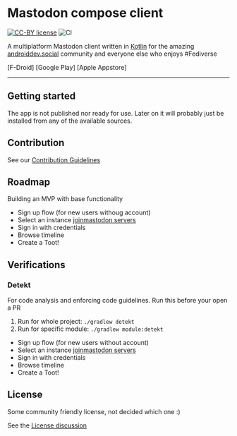 # Mastodon compose client

[![CC-BY license](https://img.shields.io/badge/License-CC--BY-blue.svg)](https://creativecommons.org/licenses/by-nd/4.0)
![CI](https://github.com/thebino/MastodonCompose/workflows/CI/badge.svg)

A multiplatform Mastodon client written in [Kotlin](kotlinlang.org) for the
amazing [androiddev.social](https://androiddev.social) community and everyone else who enjoys
#Fediverse

[F-Droid]
[Google Play]
[Apple Appstore]

---

## Getting started

The app is not published nor ready for use. Later on it will probably just be installed from any of
the available sources.

## Contribution

See our [Contribution Guidelines](CONTRIBUTING.md)

## Roadmap

Building an MVP with base functionality

* Sign up flow (for new users withoug account)
* Select an instance [joinmastodon servers](https://joinmastodon.org/de/servers)
* Sign in with credentials
* Browse timeline
* Create a Toot!

## Verifications

### Detekt

For code analysis and enforcing code guidelines. Run this before your open a PR

1. Run for whole project: `./gradlew detekt`
2. Run for specific module: `./gradlew module:detekt`
 * Sign up flow (for new users without account)
 * Select an instance [joinmastodon servers](https://joinmastodon.org/de/servers)
 * Sign in with credentials
 * Browse timeline
 * Create a Toot!

## License

Some community friendly license, not decided which one :)

See the [License discussion](https://github.com/AndroidDev-social/MastodonCompose/discussions/23)
